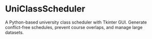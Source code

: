# UniClassScheduler
A Python-based university class scheduler with Tkinter GUI. Generate conflict-free schedules, prevent course overlaps, and manage large datasets.
